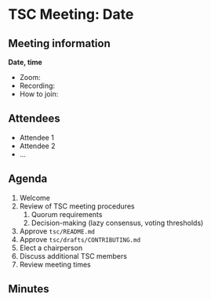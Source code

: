 # TSC Meeting: Date

## Meeting information

**Date, time**

* Zoom:
* Recording:
* How to join:

## Attendees

* Attendee 1
* Attendee 2
* ...

## Agenda

1. Welcome
1. Review of TSC meeting procedures
   1. Quorum requirements
   1. Decision-making (lazy consensus, voting thresholds)
1. Approve `tsc/README.md`
1. Approve `tsc/drafts/CONTRIBUTING.md`
1. Elect a chairperson
1. Discuss additional TSC members
1. Review meeting times

## Minutes

